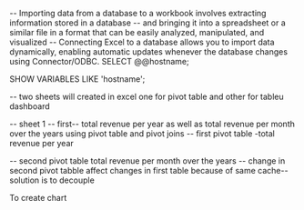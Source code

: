 -- Importing data from a database to a workbook involves extracting information stored in a database
--  and bringing it into a spreadsheet or a similar file in a format that can be easily analyzed, manipulated, and visualized
-- Connecting Excel to a database allows you to import data dynamically, enabling automatic updates whenever the database changes using  Connector/ODBC. 
SELECT @@hostname;

SHOW VARIABLES LIKE 'hostname';

-- two sheets will created in excel one for pivot table and other for tableu dashboard

-- sheet 1
-- first-- total revenue per year as well as total revenue per month over the years using pivot table and pivot joins
-- first pivot table -total revenue per year

-- second pivot table  total revenue per month over the years
-- change in second pivot tabble affect changes in first table because of same cache-- solution is to decouple

To create chart 
